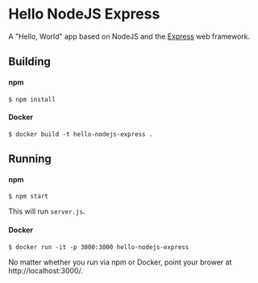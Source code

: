 # Hello NodeJS Express

A "Hello, World" app based on NodeJS and the [Express](https://expressjs.com/) web framework.

## Building

#### npm

```
$ npm install
```

#### Docker

```
$ docker build -t hello-nodejs-express .
```

## Running

#### npm

```
$ npm start
```

This will run `server.js`.

#### Docker

```
$ docker run -it -p 3000:3000 hello-nodejs-express
```

No matter whether you run via npm or Docker, point your brower at http://localhost:3000/.

